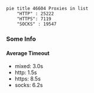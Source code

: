 
```mermaid
pie title 46604 Proxies in list
    "HTTP" : 25222
    "HTTPS": 7119
    "SOCKS" : 19547
```

### Some Info
#### Average Timeout

- mixed: 3.0s
- http: 1.5s
- https: 8.5s
- socks: 6.2s